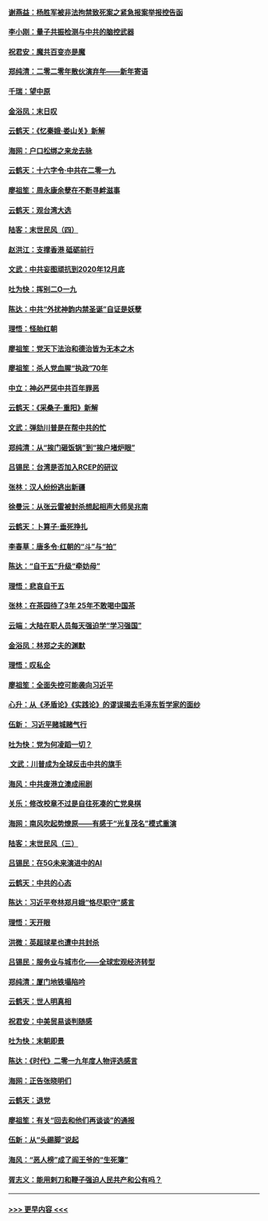 #### [谢燕益：杨胜军被非法拘禁致死案之紧急报案举报控告函](../pages/nsc993/n11756134.md?t=01012233) 
#### [李小刚：量子共振检测与中共的脑控武器](../pages/nsc993/n11754518.md?t=01012233) 
#### [祝君安：魔共百变亦是魔](../pages/nsc993/n11754469.md?t=01012233) 
#### [郑纯清：二零二零年散伙演弃年——新年寄语](../pages/nsc993/n11754195.md?t=01012233) 
#### [千瑞：望中原](../pages/nsc993/n11754159.md?t=01012233) 
#### [金浴凤：末日叹](../pages/nsc993/n11752359.md?t=01012233) 
#### [云鹤天：《忆秦娥‧娄山关》新解](../pages/nsc993/n11752348.md?t=01012233) 
#### [海网：户口松绑之来龙去脉](../pages/nsc993/n11752328.md?t=01012233) 
#### [云鹤天：十六字令‧中共在二零一九](../pages/nsc993/n11752305.md?t=01012233) 
#### [廖祖笙：周永康余孽在不断寻衅滋事](../pages/nsc993/n11751013.md?t=01012233) 
#### [云鹤天：观台湾大选](../pages/nsc993/n11751007.md?t=01012233) 
#### [陆客：末世民风（四）](../pages/nsc993/n11749203.md?t=01012233) 
#### [赵洪江：支撑香港 砥砺前行](../pages/nsc993/n11748482.md?t=01012233) 
#### [文武：中共妄图顽抗到2020年12月底](../pages/nsc993/n11748446.md?t=01012233) 
#### [吐为快：挥别二O一九](../pages/nsc993/n11748411.md?t=01012233) 
#### [陈达：中共“外扰神韵内禁圣诞”自证是妖孽](../pages/nsc993/n11748226.md?t=01012233) 
#### [理悟：怪胎红朝](../pages/nsc993/n11748206.md?t=01012233) 
#### [廖祖笙：党天下法治和德治皆为无本之木](../pages/nsc993/n11748135.md?t=01012233) 
#### [廖祖笙：杀人党血腥“执政”70年](../pages/nsc993/n11745144.md?t=01012233) 
#### [中立：神必严惩中共百年罪恶](../pages/nsc993/n11744970.md?t=01012233) 
#### [云鹤天：《采桑子‧重阳》新解](../pages/nsc993/n11744948.md?t=01012233) 
#### [文武：弹劾川普是在帮中共的忙](../pages/nsc993/n11744758.md?t=01012233) 
#### [郑纯清：从“挨门砸饭锅”到“挨户堵炉眼”](../pages/nsc993/n11744745.md?t=01012233) 
#### [吕锡民：台湾是否加入RCEP的研议](../pages/nsc993/n11744701.md?t=01012233) 
#### [张林：汉人纷纷逃出新疆](../pages/nsc993/n11743530.md?t=01012233) 
#### [徐曼沅：从张云雷被封杀想起相声大师吴兆南](../pages/nsc993/n11741816.md?t=01012233) 
#### [云鹤天：卜算子‧垂死挣扎](../pages/nsc993/n11739956.md?t=01012233) 
#### [李春草：唐多令‧红朝的“斗”与“拍”](../pages/nsc993/n11739830.md?t=01012233) 
#### [陈达：“自干五”升级“牵妨母”](../pages/nsc993/n11739724.md?t=01012233) 
#### [理悟：悲哀自干五](../pages/nsc993/n11739547.md?t=01012233) 
#### [张林：在茶园待了3年 25年不敢喝中国茶](../pages/nsc993/n11739240.md?t=01012233) 
#### [云端：大陆在职人员每天强迫学“学习强国”](../pages/nsc993/n11738735.md?t=01012233) 
#### [金浴凤：林郑之夫的渊默](../pages/nsc993/n11737735.md?t=01012233) 
#### [理悟：叹私企](../pages/nsc993/n11737715.md?t=01012233) 
#### [廖祖笙：全面失控可能袭向习近平](../pages/nsc993/n11737704.md?t=01012233) 
#### [心升：从《矛盾论》《实践论》的谬误揭去毛泽东哲学家的面纱](../pages/nsc993/n11736962.md?t=01012233) 
#### [伍新： 习近平赌城赌气行](../pages/nsc993/n11736929.md?t=01012233) 
#### [吐为快：党为何凌蹈一切？](../pages/nsc993/n11736915.md?t=01012233) 
#### [ 文武：川普成为全球反击中共的旗手](../pages/nsc993/n11736882.md?t=01012233) 
#### [海风：中共废港立澳成闹剧](../pages/nsc993/n11735857.md?t=01012233) 
#### [关乐：修改校章不过是自往死凑的亡党臭棋](../pages/nsc993/n11735097.md?t=01012233) 
#### [海网：南风吹起势燎原——有感于“光复茂名”模式重演](../pages/nsc993/n11732308.md?t=01012233) 
#### [陆客：末世民风（三）](../pages/nsc993/n11732211.md?t=01012233) 
#### [吕锡民：在5G未来演进中的AI](../pages/nsc993/n11730010.md?t=01012233) 
#### [云鹤天：中共的心态](../pages/nsc993/n11729906.md?t=01012233) 
#### [陈达：习近平夸林郑月娥“恪尽职守”感言](../pages/nsc993/n11729881.md?t=01012233) 
#### [理悟：天开眼](../pages/nsc993/n11729699.md?t=01012233) 
#### [洪微：英超球星也遭中共封杀](../pages/nsc993/n11727243.md?t=01012233) 
#### [吕锡民：服务业与城市化——全球宏观经济转型](../pages/nsc993/n11725845.md?t=01012233) 
#### [郑纯清：厦门地铁塌陷吟](../pages/nsc993/n11725813.md?t=01012233) 
#### [云鹤天：世人明真相](../pages/nsc993/n11725621.md?t=01012233) 
#### [祝君安：中美贸易谈判随感](../pages/nsc993/n11725609.md?t=01012233) 
#### [吐为快：末朝即景](../pages/nsc993/n11723365.md?t=01012233) 
#### [陈达：《时代》二零一九年度人物评选感言](../pages/nsc993/n11723337.md?t=01012233) 
#### [海网：正告张晓明们](../pages/nsc993/n11723228.md?t=01012233) 
#### [云鹤天：退党](../pages/nsc993/n11723056.md?t=01012233) 
#### [廖祖笙：有关“回去和他们再谈谈”的通报](../pages/nsc993/n11722442.md?t=01012233) 
#### [伍新：从“头踢脚”说起](../pages/nsc993/n11722429.md?t=01012233) 
#### [海风：“恶人榜”成了阎王爷的“生死簿”](../pages/nsc993/n11722272.md?t=01012233) 
#### [胥志义：能用剌刀和鞭子强迫人民共产和公有吗？](../pages/nsc993/n11720569.md?t=01012233) 

----
#### [ >>> 更早内容 <<< ](../indexes/nsc993-earlier.md)
